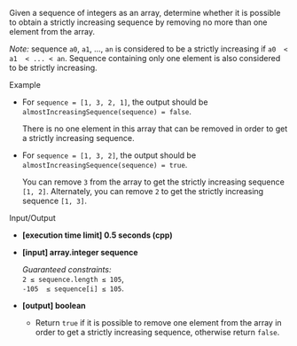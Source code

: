 
Given a sequence of integers as an array, determine whether it is possible to obtain a strictly increasing sequence by removing no more than one element from the array.

_Note:_  sequence  `a0`,  `a1`, ...,  `an`  is considered to be a strictly increasing if  `a0  < a1  < ... < an`. Sequence containing only one element is also considered to be strictly increasing.

Example

-   For  `sequence = [1, 3, 2, 1]`, the output should be  
    `almostIncreasingSequence(sequence) = false`.
    
    There is no one element in this array that can be removed in order to get a strictly increasing sequence.
    
-   For  `sequence = [1, 3, 2]`, the output should be  
    `almostIncreasingSequence(sequence) = true`.
    
    You can remove  `3`  from the array to get the strictly increasing sequence  `[1, 2]`. Alternately, you can remove  `2`  to get the strictly increasing sequence  `[1, 3]`.
    

Input/Output

-   **[execution time limit] 0.5 seconds (cpp)**
    
-   **[input] array.integer sequence**
    
    _Guaranteed constraints:_  
    `2 ≤ sequence.length ≤ 105`,  
    `-105  ≤ sequence[i] ≤ 105`.
    
-   **[output] boolean**
    
    -   Return  `true`  if it is possible to remove one element from the array in order to get a strictly increasing sequence, otherwise return  `false`.